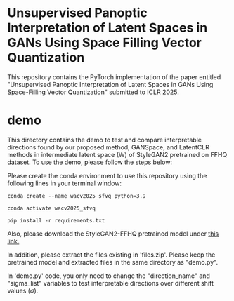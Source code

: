 # Unsupervised Panoptic Interpretation of Latent Spaces in GANs Using Space Filling Vector Quantization
This repository contains the PyTorch implementation of the paper entitled "Unsupervised Panoptic Interpretation of Latent Spaces in GANs Using Space-Filling Vector Quantization" submitted to ICLR 2025.

# demo
This directory contains the demo to test and compare interpretable directions found by our proposed method, GANSpace, and LatentCLR methods in intermediate latent space (W) of StyleGAN2 pretrained on FFHQ dataset. To use the demo, please follow the steps below: 

Please create the conda environment to use this repository using the following lines in your terminal window:

`conda create --name wacv2025_sfvq python=3.9`

`conda activate wacv2025_sfvq`

`pip install -r requirements.txt`

Also, please download the StyleGAN2-FFHQ pretrained model under [this link.](https://drive.google.com/file/d/11nQSxaJJ4RQEZkSCFCC6wntQky4uZZhj/view?usp=sharing)

In addition, please extract the files existing in 'files.zip'. Please keep the pretrained model and extracted files in the same directory as "demo.py".

In 'demo.py' code, you only need to change the "direction_name" and "sigma_list" variables to test interpretable directions over different shift values ($\sigma$).
